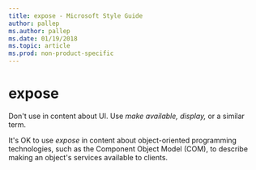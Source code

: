```yaml
---
title: expose - Microsoft Style Guide
author: pallep
ms.author: pallep
ms.date: 01/19/2018
ms.topic: article
ms.prod: non-product-specific
---
```


# expose

Don't use in content about UI. Use *make available,* *display,* or a similar term.

It's OK to use *expose*
in content about object-oriented programming technologies, such as
the Component Object Model (COM), to describe making an object's
services available to clients.
